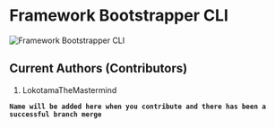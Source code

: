 # Framework Bootstrapper CLI

![Framework Bootstrapper CLI](https://github.com/LokotamaTheMastermind/python-command-line-clients/workflows/Framework%20Bootstrapper%20CLI/badge.svg?branch=master)

## Current Authors (Contributors)

1. LokotamaTheMastermind

**`Name will be added here when you contribute and there has been a successful branch merge`**
